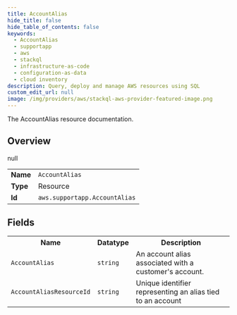 ```yaml
---
title: AccountAlias
hide_title: false
hide_table_of_contents: false
keywords:
  - AccountAlias
  - supportapp
  - aws
  - stackql
  - infrastructure-as-code
  - configuration-as-data
  - cloud inventory
description: Query, deploy and manage AWS resources using SQL
custom_edit_url: null
image: /img/providers/aws/stackql-aws-provider-featured-image.png
---
```

The AccountAlias resource documentation.

## Overview
<table><tbody>
<tr><td><b>Name</b></td><td><code>AccountAlias</code></td></tr>
<tr><td><b>Type</b></td><td>Resource</td></tr>
null
<tr><td><b>Id</b></td><td><code>aws.supportapp.AccountAlias</code></td></tr>
</tbody></table>

## Fields
<table><tbody>
<tr><th>Name</th><th>Datatype</th><th>Description</th></tr>
<tr><td><code>AccountAlias</code></td><td><code>string</code></td><td>An account alias associated with a customer's account.</td></tr><tr><td><code>AccountAliasResourceId</code></td><td><code>string</code></td><td>Unique identifier representing an alias tied to an account</td></tr>
</tbody></table>